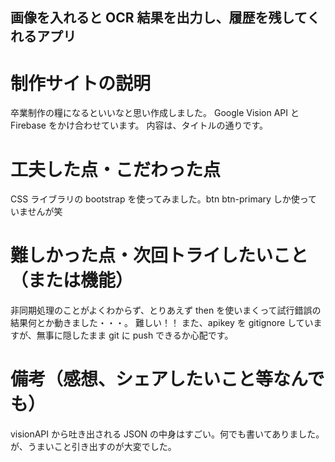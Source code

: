 ## 画像を入れると OCR 結果を出力し、履歴を残してくれるアプリ

# 制作サイトの説明

卒業制作の糧になるといいなと思い作成しました。
Google Vision API と Firebase をかけ合わせています。
内容は、タイトルの通りです。

# 工夫した点・こだわった点

CSS ライブラリの bootstrap を使ってみました。btn btn-primary しか使っていませんが笑

# 難しかった点・次回トライしたいこと（または機能）

非同期処理のことがよくわからず、とりあえず then を使いまくって試行錯誤の結果何とか動きました・・・。
難しい！！
また、apikey を gitignore していますが、無事に隠したまま git に push できるか心配です。

# 備考（感想、シェアしたいこと等なんでも）

visionAPI から吐き出される JSON の中身はすごい。何でも書いてありました。
が、うまいこと引き出すのが大変でした。
